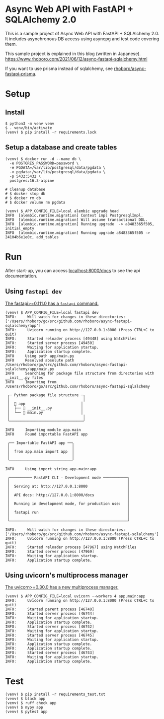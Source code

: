 # Async Web API with FastAPI + SQLAlchemy 2.0

This is a sample project of Async Web API with FastAPI + SQLAlchemy 2.0.
It includes asynchronous DB access using asyncpg and test code covering them.

This sample project is explained in this blog (written in Japanese).  
https://www.rhoboro.com/2021/06/12/async-fastapi-sqlalchemy.html

If you want to use prisma instead of sqlalchemy, see [rhoboro/async-fastapi-prisma](https://github.com/rhoboro/async-fastapi-prisma).

# Setup

## Install

```shell
$ python3 -m venv venv
$ . venv/bin/activate
(venv) $ pip install -r requirements.lock
```

## Setup a database and create tables

```shell
(venv) $ docker run -d --name db \
  -e POSTGRES_PASSWORD=password \
  -e PGDATA=/var/lib/postgresql/data/pgdata \
  -v pgdata:/var/lib/postgresql/data/pgdata \
  -p 5432:5432 \
  postgres:16.3-alpine

# Cleanup database
# $ docker stop db
# $ docker rm db
# $ docker volume rm pgdata

(venv) $ APP_CONFIG_FILE=local alembic upgrade head
INFO  [alembic.runtime.migration] Context impl PostgresqlImpl.
INFO  [alembic.runtime.migration] Will assume transactional DDL.
INFO  [alembic.runtime.migration] Running upgrade  -> a8483365f505, initial_empty
INFO  [alembic.runtime.migration] Running upgrade a8483365f505 -> 24104b6e1e0c, add_tables
```

# Run

After start-up, you can access [localhost:8000/docs](http://localhost:8000/docs) to see the api documentation.

## Using `fastapi dev`

[The fastapi>=0.111.0 has a `fastapi` command.](https://fastapi.tiangolo.com/release-notes/#01110)

```shell
(venv) $ APP_CONFIG_FILE=local fastapi dev
INFO:     Will watch for changes in these directories: ['/Users/rhoboro/go/src/github.com/rhoboro/async-fastapi-sqlalchemy/app']
INFO:     Uvicorn running on http://127.0.0.1:8000 (Press CTRL+C to quit)
INFO:     Started reloader process [49448] using WatchFiles
INFO:     Started server process [49450]
INFO:     Waiting for application startup.
INFO:     Application startup complete.
INFO     Using path app/main.py
INFO     Resolved absolute path /Users/rhoboro/go/src/github.com/rhoboro/async-fastapi-sqlalchemy/app/main.py
INFO     Searching for package file structure from directories with __init__.py files
INFO     Importing from /Users/rhoboro/go/src/github.com/rhoboro/async-fastapi-sqlalchemy

 ╭─ Python package file structure ─╮
 │                                 │
 │  📁 app                         │
 │  ├── 🐍 __init__.py             │
 │  └── 🐍 main.py                 │
 │                                 │
 ╰─────────────────────────────────╯

INFO     Importing module app.main
INFO     Found importable FastAPI app

 ╭── Importable FastAPI app ──╮
 │                            │
 │  from app.main import app  │
 │                            │
 ╰────────────────────────────╯

INFO     Using import string app.main:app

 ╭────────── FastAPI CLI - Development mode ───────────╮
 │                                                     │
 │  Serving at: http://127.0.0.1:8000                  │
 │                                                     │
 │  API docs: http://127.0.0.1:8000/docs               │
 │                                                     │
 │  Running in development mode, for production use:   │
 │                                                     │
 │  fastapi run                                        │
 │                                                     │
 ╰─────────────────────────────────────────────────────╯

INFO:     Will watch for changes in these directories: ['/Users/rhoboro/go/src/github.com/rhoboro/async-fastapi-sqlalchemy']
INFO:     Uvicorn running on http://127.0.0.1:8000 (Press CTRL+C to quit)
INFO:     Started reloader process [47967] using WatchFiles
INFO:     Started server process [47969]
INFO:     Waiting for application startup.
INFO:     Application startup complete.
```

## Using uvicorn's multiprocess manager

[The uvicorn>=0.30.0 has a new multiprocess manager.](https://fastapiexpert.com/blog/2024/05/28/uvicorn-0300-release/#add-a-new-multiprocess-manager)

```shell
(venv) $ APP_CONFIG_FILE=local uvicorn --workers 4 app.main:app
INFO:     Uvicorn running on http://127.0.0.1:8000 (Press CTRL+C to quit)
INFO:     Started parent process [46740]
INFO:     Started server process [46744]
INFO:     Waiting for application startup.
INFO:     Application startup complete.
INFO:     Started server process [46742]
INFO:     Waiting for application startup.
INFO:     Started server process [46745]
INFO:     Waiting for application startup.
INFO:     Application startup complete.
INFO:     Application startup complete.
INFO:     Started server process [46743]
INFO:     Waiting for application startup.
INFO:     Application startup complete.
```

# Test

```shell
(venv) $ pip install -r requirements_test.txt
(venv) $ black app
(venv) $ ruff check app
(venv) $ mypy app
(venv) $ pytest app
```
